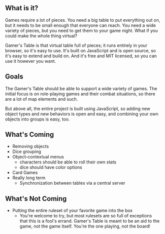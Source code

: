 ## What is it? ##

Games require a lot of pieces. You need a big table to put everything out on, but it needs to be small enough that everyone can reach. You need a wide variety of pieces, but you need to get them to your game night. What if you could make the whole thing virtual?

Gamer's Table is that virtual table full of pieces; it runs entirely in your browser, so it's easy to use. It's built on JavaScript and is open source, so it's easy to extend and build on. And it's free and MIT licensed, so you can use it however you want.

## Goals ##

The Gamer's Table should be able to support a wide variety of games. The initial focus is on role-playing games and their combat situations, so there are a lot of map elements and such. 

But above all, the entire project is built using JavaScript, so adding new object types and new behaviors is open and easy, and combining your own objects into groups is easy, too.

## What's Coming ##

- Removing objects
- Dice grouping
- Object-contextual menus
	- characters should be able to roll their own stats
	- dice should have color options
- Card Games
- Really long term
	- Synchronization between tables via a central server

## What's Not Coming ##

- Putting the entire ruleset of your favorite game into the box
	- You're welcome to try, but most rulesets are so full of exceptions that this is a fool's errand. Gamer's Table is meant to be an aid to the game, not the game itself. You're the one playing, not the board!